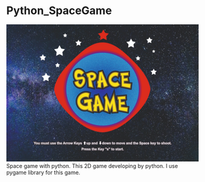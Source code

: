 # Python_SpaceGame
<img src="./space_game.jpeg">
Space game with python. 
This 2D game developing by python. I use pygame library for this game. 
